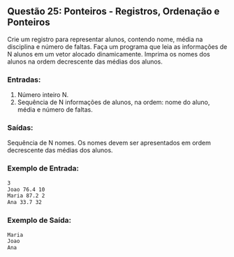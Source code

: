 ## Questão 25: Ponteiros - Registros, Ordenação e Ponteiros
Crie um registro para representar alunos, contendo nome, média na disciplina e número de faltas. Faça um programa que leia as informações de N alunos em um vetor alocado dinamicamente. Imprima os nomes dos alunos na ordem decrescente das médias dos alunos.

### Entradas:
1. Número inteiro N.
2. Sequência de N informações de alunos, na ordem: nome do aluno, média e número de faltas.

### Saídas:
Sequência de N nomes. Os nomes devem ser apresentados em ordem decrescente das médias dos alunos.

### Exemplo de Entrada:
```bash
3
Joao 76.4 10
Maria 87.2 2
Ana 33.7 32
```

### Exemplo de Saída:
```bash
Maria
Joao
Ana
```